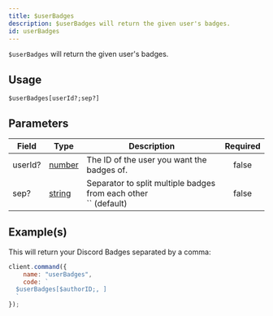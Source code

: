 ```yaml
---
title: $userBadges
description: $userBadges will return the given user's badges.
id: userBadges
---
```


`$userBadges` will return the given user's badges.

## Usage

```aoi
$userBadges[userId?;sep?]
```

## Parameters

| Field   | Type                                                                                              | Description                                                            | Required |
| ------- | ------------------------------------------------------------------------------------------------- | ---------------------------------------------------------------------- | :------: |
| userId? | [number](https://developer.mozilla.org/en-US/docs/Web/JavaScript/Reference/Global_Objects/Number) | The ID of the user you want the badges of.                             |  false   |
| sep?    | [string](https://developer.mozilla.org/en-US/docs/Web/JavaScript/Reference/Global_Objects/String) | Separator to split multiple badges from each other <br /> `` (default) |  false   |

## Example(s)

This will return your Discord Badges separated by a comma:

```javascript
client.command({
    name: "userBadges",
    code: `
  $userBadges[$authorID;, ]
  `
});
```
